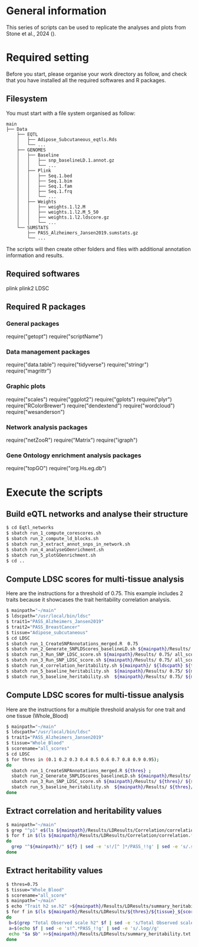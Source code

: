 # General information
This series of scripts can be used to replicate the analyses and plots from Stone et al., 2024 ().

# Required setting
Before you start, please organise your work directory as follow, and check that you have installed all the required softwares and R packages.

## Filesystem
You must start with a file system organised as follow:

```
main
├── Data
    ├── EQTL
    │   ├── Adipose_Subcutaneous_eqtls.Rds
    │   └── ...
    ├── GENOMES
    │   ├── Baseline
    │   │   ├── snp_baselineLD.1.annot.gz
    │   │   └── ...
    │   ├── Plink
    │   │   ├── Seq.1.bed
    │   │   ├── Seq.1.bim
    │   │   ├── Seq.1.fam
    │   │   ├── Seq.1.frq
    │   │   └── ...
    │   ├── Weights
    │   │   ├── weights.1.l2.M
    │   │   ├── weights.1.l2.M_5_50
    │   │   ├── weights.1.l2.ldscore.gz
    │   │   └── ...
    └── SUMSTATS
        ├── PASS_Alzheimers_Jansen2019.sumstats.gz
        └── ...
```

The scripts will then create other folders and files with additional annotation information and results.

## Required softwares
plink
plink2
LDSC

## Required R packages
### General packages
require("getopt")
require("scriptName")

### Data management packages
require("data.table")
require("tidyverse")
require("stringr")
require("magrittr")

### Graphic plots
require("scales")
require("ggplot2")
require("gplots")
require("plyr")
require("RColorBrewer")
require("dendextend")
require("wordcloud")
require("wesanderson")

### Network analysis packages
require("netZooR")
require("Matrix")
require("igraph")


### Gene Ontology enrichment analysis packages
require("topGO")
require("org.Hs.eg.db")

# Execute the scripts
## Build eQTL networks and analyse their structure
```bash
$ cd Eqtl_networks
$ sbatch run_1_compute_corescores.sh
$ sbatch run_2_compute_ld_blocks.sh
$ sbatch run_3_extract_annot_snps_in_network.sh 
$ sbatch run_4_analyseGOenrichment.sh
$ sbatch run_5_plotGOenrichment.sh
$ cd ..
```
## Compute LDSC scores for multi-tissue analysis
Here are the instructions for a threshold of 0.75. This example includes 2 traits because it showcases the trait heritability correlation analysis.

```bash
$ mainpath="~/main"
$ ldscpath="/usr/local/bin/ldsc"
$ trait1="PASS_Alzheimers_Jansen2019"
$ trait2="PASS_BreastCancer"
$ tissue="Adipose_subcutaneous"
$ cd LDSC
$ sbatch run_1_CreateSNPAnnotations_merged.R  0.75
$ sbatch run_2_Generate_SNPLDScores_baselineLD.sh ${mainpath}/Results/ 0.75/ all_scores ${ldscpath} ${tissue}
$ sbatch run_3_Run_SNP_LDSC_score.sh ${mainpath}/Results/ 0.75/ all_scores ${mainpath}/Data/SUMSTATS ${mainpath}/Data/GENOMES/Weights/ ${ldscpath} ${tissue} ${trait1} 
$ sbatch run_3_Run_SNP_LDSC_score.sh ${mainpath}/Results/ 0.75/ all_scores ${mainpath}/Data/SUMSTATS ${mainpath}/Data/GENOMES/Weights/ ${ldscpath} ${tissue} ${trait2} 
$ sbatch run_4_correlation_heritability.sh ${mainpath}/ ${ldscpath} ${trait1}  ${trait2} 
$ sbatch run_5_baseline_heritability.sh  ${mainpath}/Results/ 0.75/ ${mainpath}/Data/SUMSTATS/ ${mainpath}/Data/GENOMES/Weights/ ${ldscpath} ${trait1}  
$ sbatch run_5_baseline_heritability.sh  ${mainpath}/Results/ 0.75/ ${mainpath}/Data/SUMSTATS/ ${mainpath}/Data/GENOMES/Weights/ ${ldscpath} ${trait2} 
```

## Compute LDSC scores for multi-tissue analysis
Here are the instructions for a multiple threshold analysis for one trait and one tissue (Whole_Blood)

```bash
$ mainpath="~/main"
$ ldscpath="/usr/local/bin/ldsc"
$ trait1="PASS_Alzheimers_Jansen2019"
$ tissue="Whole_Blood"
$ scorename="all_scores"
$ cd LDSC
$ for thres in (0.1 0.2 0.3 0.4 0.5 0.6 0.7 0.8 0.9 0.95);
do
  sbatch run_1_CreateSNPAnnotations_merged.R ${thres} ;
  sbatch run_2_Generate_SNPLDScores_baselineLD.sh ${mainpath}/Results/ ${thres}/ ${scorename} ${ldscpath} ${tissue};
  sbatch run_3_Run_SNP_LDSC_score.sh ${mainpath}/Results/ ${thres}/ ${scorename} ${mainpath}/ata/SUMSTATS ${mainpath}/Data/GENOMES/Weights/ ${ldscpath} ${tissue} ${trait1};
  sbatch run_5_baseline_heritability.sh  ${mainpath}/Results/ ${thres}/ ${mainpath}/Data/SUMSTATS/ ${mainpath}/Data/GENOMES/Weights/ ${ldscpath} ${trait1} ;
done
```
## Extract correlation and heritability values
```bash
$ mainpath="~/main"
$ grep "^p1" e$(ls ${mainpath}/Results/LDResults/Correlation/correlation.* | head -1) >${mainpath}/Results/LDResults/Correlation/summary_correlation_traits.txt
$ for f in $(ls ${mainpath}/Results/LDResults/Correlation/correlation.*) ;
do
  grep "^${mainpath}/" ${f} | sed -e 's!/[^ ]*/PASS_!!g' | sed -e 's/.sumstats.gz//g' >>${mainpath}/Results/LDResults/Correlation/summary_correlation_traits.txt ;
done
```
## Extract heritability values
```bash
$ thres=0.75
$ tissue="Whole_Blood"
$ scorename="all_score"
$ mainpath="~/main"
$ echo "Trait h2 se.h2" >${mainpath}/Results/LDResults/summary_heritability.txt
$ for f in $(ls ${mainpath}/Results/LDResults/${thres}/${tissue}_${scorename}/snp_baseline.score_annot.*log) ;
do
 b=$(grep "Total Observed scale h2" $f | sed -e 's/Total Observed scale h2: //g' | sed -e 's/[\\(\\)]//g')
 a=$(echo $f | sed -e 's!^.*PASS_!!g' | sed -e 's/.log//g'
 echo "$a $b" >>${mainpath}/Results/LDResults/summary_heritability.txt
done
```
